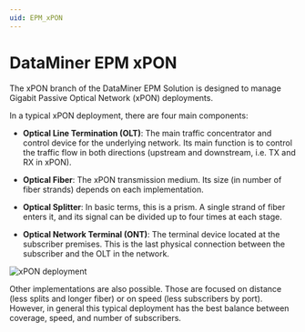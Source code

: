 ```yaml
---
uid: EPM_xPON
---
```


# DataMiner EPM xPON

The xPON branch of the DataMiner EPM Solution is designed to manage Gigabit Passive Optical Network (xPON) deployments.

In a typical xPON deployment, there are four main components:

- **Optical Line Termination (OLT)**: The main traffic concentrator and control device for the underlying network. Its main function is to control the traffic flow in both directions (upstream and downstream, i.e. TX and RX in xPON).

- **Optical Fiber**: The xPON transmission medium. Its size (in number of fiber strands) depends on each implementation.

- **Optical Splitter**: In basic terms, this is a prism. A single strand of fiber enters it, and its signal can be divided up to four times at each stage.

- **Optical Network Terminal (ONT)**: The terminal device located at the subscriber premises. This is the last physical connection between the subscriber and the OLT in the network.

![xPON deployment](~/dataminer/images/EPM_GPON_deploy.png)

Other implementations are also possible. Those are focused on distance (less splits and longer fiber) or on speed (less subscribers by port). However, in general this typical deployment has the best balance between coverage, speed, and number of subscribers.
